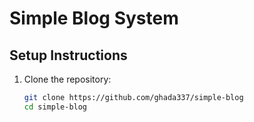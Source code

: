 # Simple Blog System

## Setup Instructions

1. Clone the repository:
   ```bash
   git clone https://github.com/ghada337/simple-blog
   cd simple-blog
